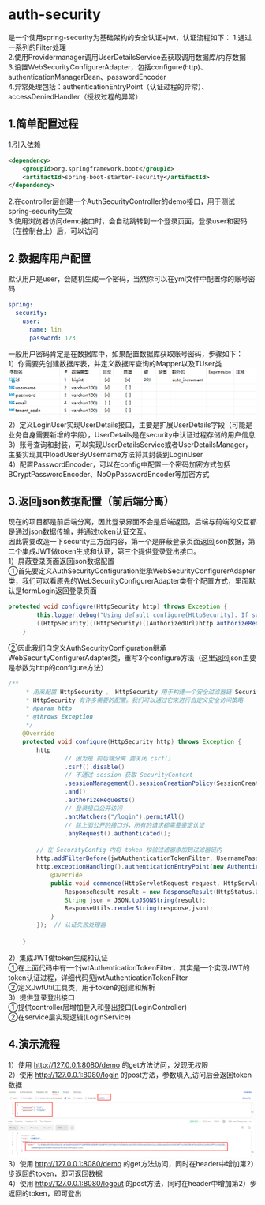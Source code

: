 # auth-security
是一个使用spring-security为基础架构的安全认证+jwt，认证流程如下：
1.通过一系列的Filter处理  
2.使用Providermanager调用UserDetailsService去获取调用数据库/内存数据  
3.设置WebSecurityConfigurerAdapter，包括configure(http)、authenticationManagerBean、passwordEncoder  
4.异常处理包括：authenticationEntryPoint（认证过程的异常）、accessDeniedHandler（授权过程的异常）

## 1.简单配置过程
1.引入依赖
```xml
<dependency>
    <groupId>org.springframework.boot</groupId>
    <artifactId>spring-boot-starter-security</artifactId>
</dependency>
```
2.在controller层创建一个AuthSecurityController的demo接口，用于测试spring-security生效  
3.使用浏览器访问demo接口时，会自动跳转到一个登录页面，登录user和密码（在控制台上）后，可以访问

## 2.数据库用户配置
默认用户是user，会随机生成一个密码，当然你可以在yml文件中配置你的账号密码
```yaml
spring:
  security:
    user:
      name: lin
      password: 123
```
一般用户密码肯定是在数据库中，如果配置数据库获取账号密码，步骤如下：  
1）你需要先创建数据库表，并定义数据库查询的Mapper以及TUser类  
![img.png](readme-img/用户信息表结构.png)
2）定义LoginUser实现UserDetails接口，主要是扩展UserDetails字段（可能是业务自身需要新增的字段），UserDetails是在security中认证过程存储的用户信息  
3）账号查询和封装，可以实现UserDetailsService或者UserDetailsManager，主要实现其中loadUserByUsername方法将其封装到LoginUser  
4）配置PasswordEncoder，可以在config中配置一个密码加密方式包括BCryptPasswordEncoder、NoOpPasswordEncoder等加密方式

## 3.返回json数据配置（前后端分离）
现在的项目都是前后端分离，因此登录界面不会是后端返回，后端与前端的交互都是通过json数据传输，并通过token认证交互。  
因此需要改造一下security三方面内容，第一个是屏蔽登录页面返回json数据，第二个集成JWT做token生成和认证，第三个提供登录登出接口。  
1）屏蔽登录页面返回json数据配置  
①首先要定义AuthSecurityConfiguration继承WebSecurityConfigurerAdapter类，我们可以看原先的WebSecurityConfigurerAdapter类有个配置方式，里面默认是formLogin返回登录页面
```java
protected void configure(HttpSecurity http) throws Exception {
        this.logger.debug("Using default configure(HttpSecurity). If subclassed this will potentially override subclass configure(HttpSecurity).");
        ((HttpSecurity)((HttpSecurity)((AuthorizedUrl)http.authorizeRequests().anyRequest()).authenticated().and()).formLogin().and()).httpBasic();
    }
```
②因此我们自定义AuthSecurityConfiguration继承WebSecurityConfigurerAdapter类，重写3个configure方法（这里返回json主要是参数为http的configure方法）
```java
/**
     * 用来配置 HttpSecurity 。 HttpSecurity 用于构建一个安全过滤器链 SecurityFilterChain 。SecurityFilterChain 最终被注入核心过滤器。
     * HttpSecurity 有许多需要的配置。我们可以通过它来进行自定义安全访问策略
     * @param http
     * @throws Exception
     */
    @Override
    protected void configure(HttpSecurity http) throws Exception {
        http
                // 因为是 前后端分离 要关闭 csrf()
                .csrf().disable()
                // 不通过 session 获取 SecurityContext
                .sessionManagement().sessionCreationPolicy(SessionCreationPolicy.STATELESS)
                .and()
                .authorizeRequests()
                // 登录接口公开访问
                .antMatchers("/login").permitAll()
                // 除上面公开的接口外，所有的请求都需要鉴定认证
                .anyRequest().authenticated();

        // 在 SecurityConfig 内将 token 校验过滤器添加到过滤器链内
        http.addFilterBefore(jwtAuthenticationTokenFilter, UsernamePasswordAuthenticationFilter.class);
        http.exceptionHandling().authenticationEntryPoint(new AuthenticationEntryPoint(){
            @Override
            public void commence(HttpServletRequest request, HttpServletResponse response, AuthenticationException authException) throws IOException, ServletException {
                ResponseResult result = new ResponseResult(HttpStatus.UNAUTHORIZED.value(), "认证失败请重新登录");
                String json = JSON.toJSONString(result);
                ResponseUtils.renderString(response,json);
            }
        });  // 认证失败处理器

    }
```
2）集成JWT做token生成和认证  
①在上面代码中有一个jwtAuthenticationTokenFilter，其实是一个实现JWT的token认证过程，详细代码见jwtAuthenticationTokenFilter  
②定义JwtUtil工具类，用于token的创建和解析  
3）提供登录登出接口  
①提供controller层增加登入和登出接口(LoginController)  
②在service层实现逻辑(LoginService)

## 4.演示流程
1）使用 http://127.0.0.1:8080/demo 的get方法访问，发现无权限  
2）使用 http://127.0.0.1:8080/login 的post方法，参数填入,访问后会返回token数据
![img.png](readme-img/login.jpg)
3）使用 http://127.0.0.1:8080/demo 的get方法访问，同时在header中增加第2）步返回的token，即可返回数据  
4）使用 http://127.0.0.1:8080/logout 的post方法，同时在header中增加第2）步返回的token，即可登出  
